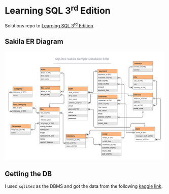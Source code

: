 # Learning SQL 3<sup>rd</sup> Edition

Solutions repo to [Learning SQL 3<sup>rd</sup> Edition](https://www.oreilly.com/library/view/learning-sql-3rd/9781492057604/).

## Sakila ER Diagram

![Entity-Relationship Diagram of the Sakila DB](er.png)

## Getting the DB

I used `sqlite3` as the DBMS and got the data from the following [kaggle link](https://www.kaggle.com/datasets/atanaskanev/sqlite-sakila-sample-database?resource=download&select=sqlite-sakila-db).
